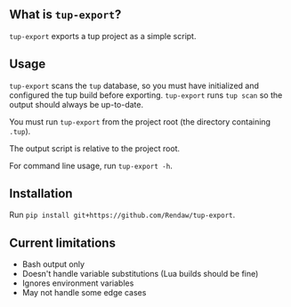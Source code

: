 ## What is `tup-export`?

`tup-export` exports a tup project as a simple script.

## Usage

`tup-export` scans the `tup` database, so you must have initialized and configured the tup build before exporting.  `tup-export` runs `tup scan` so the output should always be up-to-date.

You must run `tup-export` from the project root (the directory containing `.tup`).

The output script is relative to the project root.

For command line usage, run `tup-export -h`.

## Installation

Run `pip install git+https://github.com/Rendaw/tup-export`.

## Current limitations

- Bash output only
- Doesn't handle variable substitutions (Lua builds should be fine)
- Ignores environment variables
- May not handle some edge cases
